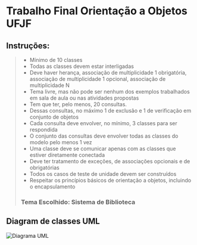 # Trabalho Final Orientação a Objetos UFJF

## Instruções:

>
> - Mínimo de 10 classes
> - Todas as classes devem estar interligadas
> - Deve haver herança, associação de multiplicidade 1 obrigatória, associação de multiplicidade 1 opcional, associação de multiplicidade N
> - Tema livre, mas não pode ser nenhum dos exemplos trabalhados em sala de aula ou nas atividades propostas
> - Tem que ter, pelo menos, 20 consultas.
> - Dessas consultas, no máximo 1 de exclusão e 1 de verificação em conjunto de objetos
> - Cada consulta deve envolver, no mínimo, 3 classes para ser respondida
> - O conjunto das consultas deve envolver todas as classes do modelo pelo menos 1 vez
> - Uma classe deve se comunicar apenas com as classes que estiver diretamente conectada
> - Deve ter tratamento de exceções, de associações opcionais e de obrigatórias
> - Todos os casos de teste de unidade devem ser construídos
> - Respeitar os princípios básicos de orientação a objetos, incluindo o encapsulamento
>
> ### Tema Escolhido: Sistema de Biblioteca

## Diagram de classes UML
![Diagrama UML](https://github.com/user-attachments/assets/42452fee-9c94-45fc-90f6-3094448bd1ee)

